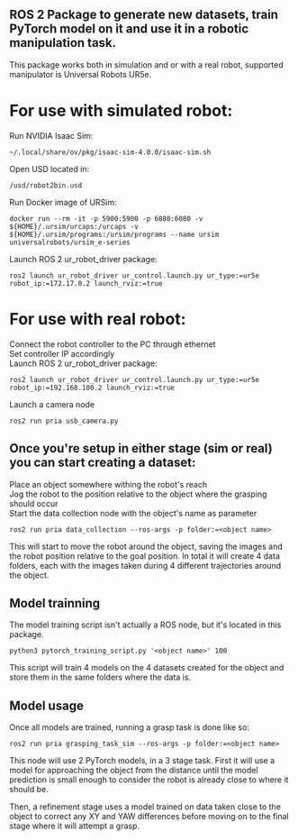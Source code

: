 ## ROS 2 Package to generate new datasets, train PyTorch model on it and use it in a robotic manipulation task.

This package works both in simulation and or with a real robot, supported manipulator is Universal Robots UR5e.  

# For use with simulated robot:

Run NVIDIA Isaac Sim:  

    ~/.local/share/ov/pkg/isaac-sim-4.0.0/isaac-sim.sh

Open USD located in:  
    
    /usd/robot2bin.usd

Run Docker image of URSim:  

    docker run --rm -it -p 5900:5900 -p 6080:6080 -v ${HOME}/.ursim/urcaps:/urcaps -v ${HOME}/.ursim/programs:/ursim/programs --name ursim universalrobots/ursim_e-series


Launch ROS 2 ur_robot_driver package:  

    ros2 launch ur_robot_driver ur_control.launch.py ur_type:=ur5e robot_ip:=172.17.0.2 launch_rviz:=true


# For use with real robot:


Connect the robot controller to the PC through ethernet  
Set controller IP accordingly  
Launch ROS 2 ur_robot_driver package:  

    ros2 launch ur_robot_driver ur_control.launch.py ur_type:=ur5e robot_ip:=192.168.100.2 launch_rviz:=true

Launch a camera node  

    ros2 run pria usb_camera.py


## Once you're setup in either stage (sim or real) you can start creating a dataset:

Place an object somewhere withing the robot's reach  
Jog the robot to the position relative to the object where the grasping should occur  
Start the data collection node with the object's name as parameter  

    ros2 run pria data_collection --ros-args -p folder:=<object name>

This will start to move the robot around the object, saving the images and the robot position relative to the goal position. In total it will create 4 data folders, each with the images taken during 4 different trajectories around the object.


## Model trainning

The model training script isn't actually a ROS node, but it's located in this package.  

    python3 pytorch_training_script.py '<object name>' 100

This script will train 4 models on the 4 datasets created for the object and store them in the same folders where the data is.  


## Model usage

Once all models are trained, running a grasp task is done like so:  

    ros2 run pria grasping_task_sim --ros-args -p folder:=<object name>

This node will use 2 PyTorch models, in a 3 stage task. First it will use a model for approaching the object from the distance until the model prediction is small enough to consider the robot is already close to where it should be.

Then, a refinement stage uses a model trained on data taken close to the object to correct any XY and YAW differences before moving on to the final stage where it will attempt a grasp.
